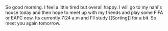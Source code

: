 So good morning.
I feel a little tired but overall happy. I will go to my nani's house today and then hope to meet up with my friends and play some FIFA or EAFC now.
Its currently 7:24 a.m and I'll study [[Sorting]] for a bit.
So meet you again tomorrow.